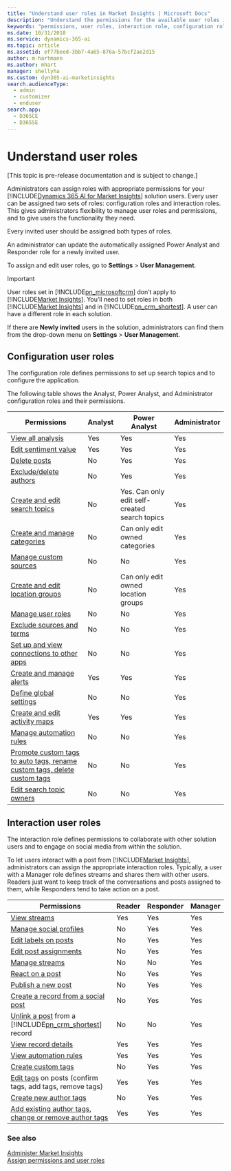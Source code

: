```yaml
---
title: "Understand user roles in Market Insights | Microsoft Docs"
description: "Understand the permissions for the available user roles in Market Insights."
keywords: "permissions, user roles, interaction role, configuration role"
ms.date: 10/31/2018
ms.service: dynamics-365-ai
ms.topic: article
ms.assetid: ef77beed-3bb7-4a65-876a-57bcf2ae2d15
author: m-hartmann
ms.author: mhart
manager: shellyha
ms.custom: dyn365-ai-marketinsights
search.audienceType: 
  - admin
  - customizer
  - enduser
search.app: 
  - D365CE
  - D365SE
---
```


# Understand user roles


[This topic is pre-release documentation and is subject to change.]

Administrators can assign roles with appropriate permissions for your [!INCLUDE[Dynamics 365 AI for Market Insights](../includes/pn-market-insights-long.md)] solution users. Every user can be assigned two sets of roles: configuration roles and interaction roles. This gives administrators flexibility to manage user roles and permissions, and to give users the functionality they need.  

Every invited user should be assigned both types of roles.  

An administrator can update the automatically assigned Power Analyst and Responder role for a newly invited user.

To assign and edit user roles, go to **Settings** > **User Management**.  

> [!IMPORTANT]
>  User roles set in [!INCLUDE[pn_microsoftcrm](../includes/pn-microsoftcrm.md)] don’t apply to [!INCLUDE[Market Insights](../includes/pn-market-insights-short.md)]. You’ll need to set roles in both [!INCLUDE[Market Insights](../includes/pn-market-insights-short.md)] and in [!INCLUDE[pn_crm_shortest](../includes/pn-crm-shortest.md)]. A user can have a different role in each solution.  
> 
>  If there are **Newly invited** users in the solution, administrators can find them from the drop-down menu on **Settings** > **User Management**.  

## Configuration user roles  

The configuration role defines permissions to set up search topics and to configure the application.  

The following table shows the Analyst, Power Analyst, and Administrator configuration roles and their permissions.  

|Permissions|Analyst|Power Analyst|Administrator|  
|-----------------|-------------|-------------------|-------------------|  
|[View all analysis](analyze-social-data-using-widgets.md)|Yes|Yes|Yes|  
|[Edit sentiment value](work-with-posts.md)|Yes|Yes|Yes|  
|[Delete posts](work-with-posts.md)|No|Yes|Yes|  
|[Exclude/delete authors](manage-authors.md)|No|Yes|Yes|  
|[Create and edit search topics](set-up-searches.md)|No|Yes. Can only edit self-created search topics|Yes|  
|[Create and manage categories](search-topic-categories.md)|No|Can only edit owned categories|Yes|  
|[Manage custom sources](custom-sources.md)|No|No|Yes|  
|[Create and edit location groups](manage-global-settings.md)|No|Can only edit owned location groups|Yes|  
|[Manage user roles](assign-user-roles.md)|No|No|Yes|  
|[Exclude sources and terms](search-results-quality.md)|No|No|Yes|  
|[Set up and view connections to other apps](manage-connections.md)|No|No|Yes|  
|[Create and manage alerts](email-alerts.md)|Yes|Yes|Yes|  
|[Define global settings](manage-global-settings.md)|No|No|Yes|  
|[Create and edit activity maps](activity-maps.md)|Yes|Yes|Yes|  
|[Manage automation rules](automation-rules.md)|No|No|Yes|  
|[Promote custom tags to auto tags, rename custom tags, delete custom tags](tags.md)|No|No|Yes|  
|[Edit search topic owners](set-up-searches.md)|No|No|Yes|  

## Interaction user roles  

The interaction role defines permissions to collaborate with other solution users and to engage on social media from within the solution.  

To let users interact with a post from [!INCLUDE[Market Insights](../includes/pn-market-insights-short.md)], administrators can assign the appropriate interaction roles. Typically, a user with a Manager role defines streams and shares them with other users. Readers just want to keep track of the conversations and posts assigned to them, while Responders tend to take action on a post.  


|       Permissions                  | Reader | Responder | Manager |
|------------------------|--------|-----------|---------|
|  [View streams](social-center.md)          |  Yes   |    Yes    |   Yes   |
|  [Manage social profiles](manage-social-profiles.md)                       |   No   |    Yes    |   Yes   |
|  [Edit labels on posts](work-with-posts.md)                                 |   No   |    Yes    |   Yes   |
|  [Edit post assignments](work-with-posts.md)                              |   No   |    Yes    |   Yes   |
|  [Manage streams](social-center.md)                                    |   No   |    No     |   Yes   |
|  [React on a post](publish-react-posts.md)                                |   No   |    Yes    |   Yes   |
|  [Publish a new post](publish-react-posts.md)                          |   No   |    Yes    |   Yes   |
|  [Create a record from a social post](create-dynamics-365-record-from-social-post.md)        |   No   |    Yes    |   Yes   |
|  [Unlink a post](create-dynamics-365-record-from-social-post.md) from a [!INCLUDE[pn_crm_shortest](../includes/pn-crm-shortest.md)] record |   No   |    No     |   Yes   |
|  [View record details](create-dynamics-365-record-from-social-post.md)            |  Yes   |    Yes    |   Yes   |
|  [View automation rules](automation-rules.md)                                  |  Yes   |    Yes    |   Yes   |
|  [Create custom tags](tags.md)                                                   |   No   |    Yes    |   Yes   |
|  [Edit tags](tags.md) on posts (confirm  tags, add tags, remove tags)             |  Yes   |    Yes    |   Yes   |
|  [Create new author tags](author-tags.md)                                       |   No   |    Yes    |   Yes   |
|  [Add existing author tags, change or remove author tags](author-tags.md)           |  Yes   |    Yes    |   Yes   |

### See also  
[Administer Market Insights](settings-administration.md)   
[Assign permissions and user roles](assign-user-roles.md)

